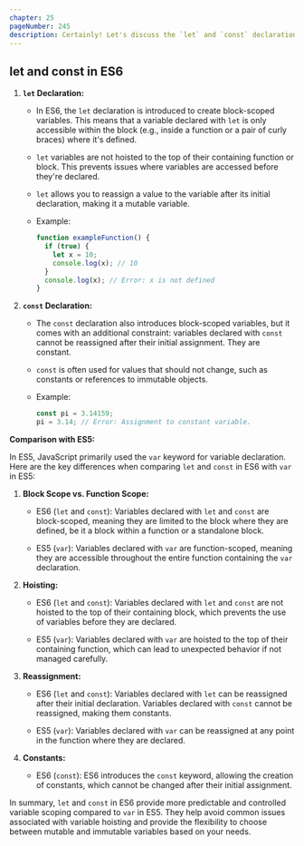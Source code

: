 ```yaml
---
chapter: 25
pageNumber: 245
description: Certainly! Let's discuss the `let` and `const` declarations in the context of ES6 (ECMAScript 2015) and compare them to their ES5 counterparts.
---
```


## let and const in ES6

1. **`let` Declaration:**
   - In ES6, the `let` declaration is introduced to create block-scoped variables. This means that a variable declared with `let` is only accessible within the block (e.g., inside a function or a pair of curly braces) where it's defined.

   - `let` variables are not hoisted to the top of their containing function or block. This prevents issues where variables are accessed before they're declared.

   - `let` allows you to reassign a value to the variable after its initial declaration, making it a mutable variable.

   - Example:
     ```javascript
     function exampleFunction() {
       if (true) {
         let x = 10;
         console.log(x); // 10
       }
       console.log(x); // Error: x is not defined
     }
     ```

2. **`const` Declaration:**
   - The `const` declaration also introduces block-scoped variables, but it comes with an additional constraint: variables declared with `const` cannot be reassigned after their initial assignment. They are constant.

   - `const` is often used for values that should not change, such as constants or references to immutable objects.

   - Example:
     ```javascript
     const pi = 3.14159;
     pi = 3.14; // Error: Assignment to constant variable.
     ```

**Comparison with ES5:**

In ES5, JavaScript primarily used the `var` keyword for variable declaration. Here are the key differences when comparing `let` and `const` in ES6 with `var` in ES5:

1. **Block Scope vs. Function Scope:**
   - ES6 (`let` and `const`): Variables declared with `let` and `const` are block-scoped, meaning they are limited to the block where they are defined, be it a block within a function or a standalone block.

   - ES5 (`var`): Variables declared with `var` are function-scoped, meaning they are accessible throughout the entire function containing the `var` declaration.

2. **Hoisting:**
   - ES6 (`let` and `const`): Variables declared with `let` and `const` are not hoisted to the top of their containing block, which prevents the use of variables before they are declared.

   - ES5 (`var`): Variables declared with `var` are hoisted to the top of their containing function, which can lead to unexpected behavior if not managed carefully.

3. **Reassignment:**
   - ES6 (`let` and `const`): Variables declared with `let` can be reassigned after their initial declaration. Variables declared with `const` cannot be reassigned, making them constants.

   - ES5 (`var`): Variables declared with `var` can be reassigned at any point in the function where they are declared.

4. **Constants:**
   - ES6 (`const`): ES6 introduces the `const` keyword, allowing the creation of constants, which cannot be changed after their initial assignment.

In summary, `let` and `const` in ES6 provide more predictable and controlled variable scoping compared to `var` in ES5. They help avoid common issues associated with variable hoisting and provide the flexibility to choose between mutable and immutable variables based on your needs.